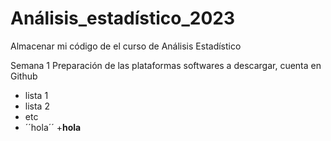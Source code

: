 # Análisis_estadístico_2023
Almacenar mi código de el curso de Análisis Estadístico 

Semana 1 Preparación de las plataformas softwares a descargar, cuenta en Github
+ lista 1
+ lista 2
+ etc
+ ´´hola´´
+**hola**
